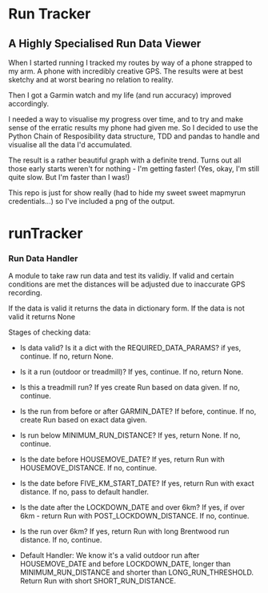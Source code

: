 # Run Tracker

## A **Highly** Specialised Run Data Viewer ##

When I started running I tracked my routes by way of a phone strapped to my arm.
A phone with incredibly creative GPS.  The results were at best sketchy and at worst bearing no relation to reality.

Then I got a Garmin watch and my life (and run accuracy) improved accordingly.

I needed a way to visualise my progress over time, and to try and make sense of the erratic results my phone had given me.  So I decided to use the Python Chain of Resposibility data structure, TDD and pandas to handle and visualise all the data I'd accumulated.

The result is a rather beautiful graph with a definite trend.  Turns out all those early starts weren't for nothing - I'm getting faster!  (Yes, okay, I'm still quite slow.  But I'm faster than I was!)

This repo is just for show really (had to hide my sweet sweet mapmyrun credentials...) so I've included a png of the output.


# runTracker

### Run Data Handler ###

A module to take raw run data and test its validiy.
If valid and certain conditions are met the distances will 
be adjusted due to inaccurate GPS recording.

If the data is valid it returns the data in dictionary form.
If the data is not valid it returns None

Stages of checking data:
    
-   Is data valid?  Is it a dict with the REQUIRED_DATA_PARAMS?
    if yes, continue.
    If no, return None.

-   Is it a run (outdoor or treadmill)?
    If yes, continue.
    If no, return None.

-   Is this a treadmill run?
    If yes create Run based on data given.
    If no, continue.

-   Is the run from before or after GARMIN_DATE?
    If before, continue.
    If no, create Run based on exact data given.

-   Is run below MINIMUM_RUN_DISTANCE?
    If yes, return None.
    If no, continue.

-   Is the date before HOUSEMOVE_DATE?
    If yes, return Run with HOUSEMOVE_DISTANCE.
    If no, continue.

-   Is the date before FIVE_KM_START_DATE?
    If yes, return Run with exact distance.
    If no, pass to default handler.

-   Is the date after the LOCKDOWN_DATE and over 6km?
    If yes, if over 6km - return Run with POST_LOCKDOWN_DISTANCE.
    If no, continue.

-   Is the run over 6km?
    If yes, return Run with long Brentwood run distance.
    If no, continue.

-   Default Handler:
    We know it's a valid outdoor run after HOUSEMOVE_DATE and before
    LOCKDOWN_DATE, longer than MINIMUM_RUN_DISTANCE and shorter 
    than LONG_RUN_THRESHOLD.
    Return Run with short SHORT_RUN_DISTANCE.

